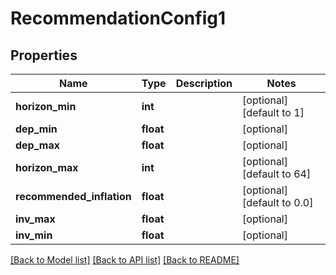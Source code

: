 # RecommendationConfig1

## Properties
Name | Type | Description | Notes
------------ | ------------- | ------------- | -------------
**horizon_min** | **int** |  | [optional] [default to 1]
**dep_min** | **float** |  | [optional] 
**dep_max** | **float** |  | [optional] 
**horizon_max** | **int** |  | [optional] [default to 64]
**recommended_inflation** | **float** |  | [optional] [default to 0.0]
**inv_max** | **float** |  | [optional] 
**inv_min** | **float** |  | [optional] 

[[Back to Model list]](../README.md#documentation-for-models) [[Back to API list]](../README.md#documentation-for-api-endpoints) [[Back to README]](../README.md)


